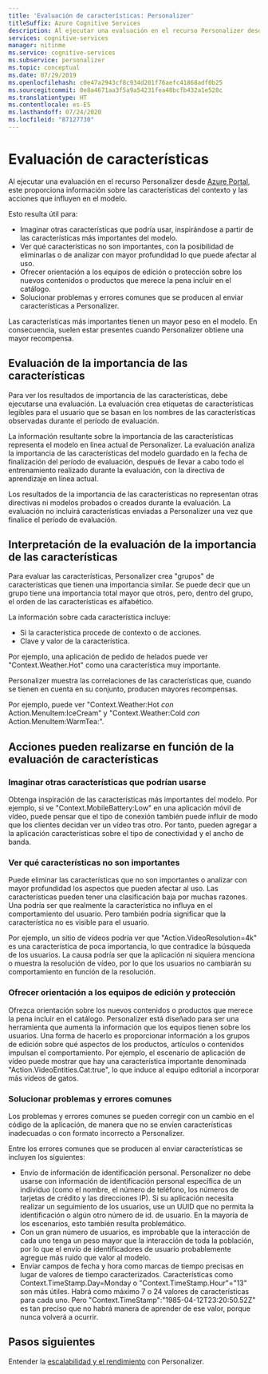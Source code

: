 ```yaml
---
title: 'Evaluación de características: Personalizer'
titleSuffix: Azure Cognitive Services
description: Al ejecutar una evaluación en el recurso Personalizer desde Azure Portal, este proporciona información sobre las características del contexto y las acciones que influyen en el modelo.
services: cognitive-services
manager: nitinme
ms.service: cognitive-services
ms.subservice: personalizer
ms.topic: conceptual
ms.date: 07/29/2019
ms.openlocfilehash: c0e47a2943cf8c934d201f76aefc41868adf0b25
ms.sourcegitcommit: 0e8a4671aa3f5a9a54231fea48bcfb432a1e528c
ms.translationtype: HT
ms.contentlocale: es-ES
ms.lasthandoff: 07/24/2020
ms.locfileid: "87127730"
---
```

# <a name="feature-evaluation"></a>Evaluación de características

Al ejecutar una evaluación en el recurso Personalizer desde [Azure Portal](https://portal.azure.com), este proporciona información sobre las características del contexto y las acciones que influyen en el modelo. 

Esto resulta útil para:

* Imaginar otras características que podría usar, inspirándose a partir de las características más importantes del modelo.
* Ver qué características no son importantes, con la posibilidad de eliminarlas o de analizar con mayor profundidad lo que puede afectar al uso.
* Ofrecer orientación a los equipos de edición o protección sobre los nuevos contenidos o productos que merece la pena incluir en el catálogo.
* Solucionar problemas y errores comunes que se producen al enviar características a Personalizer.

Las características más importantes tienen un mayor peso en el modelo. En consecuencia, suelen estar presentes cuando Personalizer obtiene una mayor recompensa.

## <a name="getting-feature-importance-evaluation"></a>Evaluación de la importancia de las características

Para ver los resultados de importancia de las características, debe ejecutarse una evaluación. La evaluación crea etiquetas de características legibles para el usuario que se basan en los nombres de las características observadas durante el período de evaluación.

La información resultante sobre la importancia de las características representa el modelo en línea actual de Personalizer. La evaluación analiza la importancia de las características del modelo guardado en la fecha de finalización del período de evaluación, después de llevar a cabo todo el entrenamiento realizado durante la evaluación, con la directiva de aprendizaje en línea actual. 

Los resultados de la importancia de las características no representan otras directivas ni modelos probados o creados durante la evaluación.  La evaluación no incluirá características enviadas a Personalizer una vez que finalice el período de evaluación.

## <a name="how-to-interpret-the-feature-importance-evaluation"></a>Interpretación de la evaluación de la importancia de las características

Para evaluar las características, Personalizer crea "grupos" de características que tienen una importancia similar. Se puede decir que un grupo tiene una importancia total mayor que otros, pero, dentro del grupo, el orden de las características es alfabético.

La información sobre cada característica incluye:

* Si la característica procede de contexto o de acciones.
* Clave y valor de la característica.

Por ejemplo, una aplicación de pedido de helados puede ver "Context.Weather.Hot" como una característica muy importante.

Personalizer muestra las correlaciones de las características que, cuando se tienen en cuenta en su conjunto, producen mayores recompensas.

Por ejemplo, puede ver "Context.Weather:Hot *con* Action.MenuItem:IceCream" y "Context.Weather:Cold *con* Action.MenuItem:WarmTea:".

## <a name="actions-you-can-take-based-on-feature-evaluation"></a>Acciones pueden realizarse en función de la evaluación de características

### <a name="imagine-additional-features-you-could-use"></a>Imaginar otras características que podrían usarse

Obtenga inspiración de las características más importantes del modelo. Por ejemplo, si ve "Context.MobileBattery:Low" en una aplicación móvil de vídeo, puede pensar que el tipo de conexión también puede influir de modo que los clientes decidan ver un vídeo tras otro. Por tanto, pueden agregar a la aplicación características sobre el tipo de conectividad y el ancho de banda.

### <a name="see-what-features-are-not-important"></a>Ver qué características no son importantes

Puede eliminar las características que no son importantes o analizar con mayor profundidad los aspectos que pueden afectar al uso. Las características pueden tener una clasificación baja por muchas razones. Una podría ser que realmente la característica no influya en el comportamiento del usuario. Pero también podría significar que la característica no es visible para el usuario. 

Por ejemplo, un sitio de vídeos podría ver que "Action.VideoResolution=4k" es una característica de poca importancia, lo que contradice la búsqueda de los usuarios. La causa podría ser que la aplicación ni siquiera menciona o muestra la resolución de vídeo, por lo que los usuarios no cambiarán su comportamiento en función de la resolución.

### <a name="provide-guidance-to-editorial-or-curation-teams"></a>Ofrecer orientación a los equipos de edición y protección

Ofrezca orientación sobre los nuevos contenidos o productos que merece la pena incluir en el catálogo. Personalizer está diseñado para ser una herramienta que aumenta la información que los equipos tienen sobre los usuarios. Una forma de hacerlo es proporcionar información a los grupos de edición sobre qué aspectos de los productos, artículos o contenidos impulsan el comportamiento. Por ejemplo, el escenario de aplicación de vídeo puede mostrar que hay una característica importante denominada "Action.VideoEntities.Cat:true", lo que induce al equipo editorial a incorporar más vídeos de gatos.

### <a name="troubleshoot-common-problems-and-mistakes"></a>Solucionar problemas y errores comunes

Los problemas y errores comunes se pueden corregir con un cambio en el código de la aplicación, de manera que no se envíen características inadecuadas o con formato incorrecto a Personalizer. 

Entre los errores comunes que se producen al enviar características se incluyen los siguientes:

* Envío de información de identificación personal. Personalizer no debe usarse con información de identificación personal específica de un individuo (como el nombre, el número de teléfono, los números de tarjetas de crédito y las direcciones IP). Si su aplicación necesita realizar un seguimiento de los usuarios, use un UUID que no permita la identificación o algún otro número de id. de usuario. En la mayoría de los escenarios, esto también resulta problemático.
* Con un gran número de usuarios, es improbable que la interacción de cada uno tenga un peso mayor que la interacción de toda la población, por lo que el envío de identificadores de usuario probablemente agregue más ruido que valor al modelo.
* Enviar campos de fecha y hora como marcas de tiempo precisas en lugar de valores de tiempo caracterizados. Características como Context.TimeStamp.Day=Monday o "Context.TimeStamp.Hour"="13" son más útiles. Habrá como máximo 7 o 24 valores de características para cada uno. Pero "Context.TimeStamp":"1985-04-12T23:20:50.52Z" es tan preciso que no habrá manera de aprender de ese valor, porque nunca volverá a ocurrir.

## <a name="next-steps"></a>Pasos siguientes

Entender la [escalabilidad y el rendimiento](concepts-scalability-performance.md) con Personalizer.

